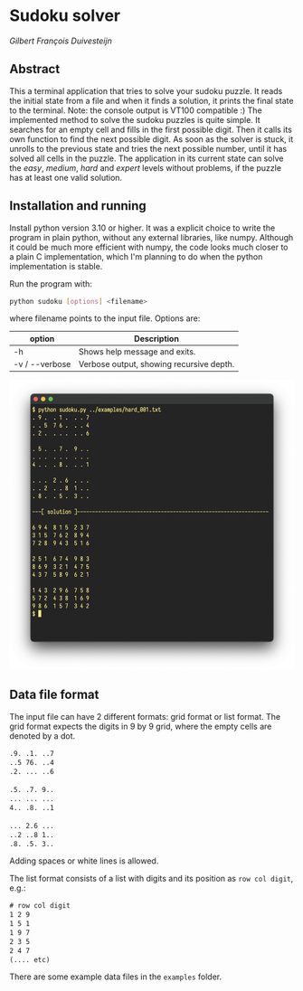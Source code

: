 # Sudoku solver
_Gilbert François Duivesteijn_

## Abstract

This a terminal application that tries to solve your sudoku puzzle. It reads the initial state from a file and when
it finds a solution, it prints the final state to the terminal. Note: the console output is VT100 compatible :)
The implemented method to solve the sudoku puzzles is quite simple. It searches for an empty cell and fills in the 
first possible digit. Then it calls its own function to find the next possible digit. As soon as the solver is stuck,
it unrolls to the previous state and tries the next possible number, until it has solved all cells in the puzzle.
The application in its current state can solve the _easy_, _medium_, _hard_ and _expert_ levels without problems, if
the puzzle has at least one valid solution.


## Installation and running

Install python version 3.10 or higher. It was a explicit choice to write the program in plain python, without any 
external libraries, like numpy. Although it could be much more efficient with numpy, the code looks much closer to a
plain C implementation, which I'm planning to do when the python implementation is stable.

Run the program with:

```sh
python sudoku [options] <filename>
```
where filename points to the input file. Options are:

| option  | Description |
|---------|-------------|
| -h      | Shows help message and exits.|
| -v / --verbose   | Verbose output, showing recursive depth.|

![Screenshot](resources/images/screenshot.png)

## Data file format

The input file can have 2 different formats: grid format or list format. The grid format
expects the digits in 9 by 9 grid, where the empty cells are denoted by a dot. 

```
.9. .1. ..7
..5 76. ..4
.2. ... ..6

.5. .7. 9..
... ... ...
4.. .8. ..1

... 2.6 ...
..2 ..8 1..
.8. .5. 3..
```
Adding spaces or white lines is allowed.

The list format consists of a list with digits and its position as `row col digit`, e.g.:
```
# row col digit
1 2 9
1 5 1
1 9 7
2 3 5 
2 4 7
(.... etc)

```
There are some example data files in the `examples` folder.

